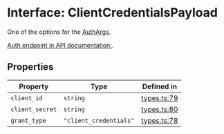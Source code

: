 # Interface: ClientCredentialsPayload

One of the options for the [AuthArgs](/docs/packages/sdk/type-aliases/AuthArgs.md).

[Auth endpoint in API documentation:](https://monerium.dev/api-docs#operation/auth).

## Properties

| Property | Type | Defined in |
| ------ | ------ | ------ |
| `client_id` | `string` | [types.ts:79](https://github.com/monerium/js-monorepo/blob/main/packages/sdk/src/types.ts#L79) |
| `client_secret` | `string` | [types.ts:80](https://github.com/monerium/js-monorepo/blob/main/packages/sdk/src/types.ts#L80) |
| `grant_type` | `"client_credentials"` | [types.ts:78](https://github.com/monerium/js-monorepo/blob/main/packages/sdk/src/types.ts#L78) |

